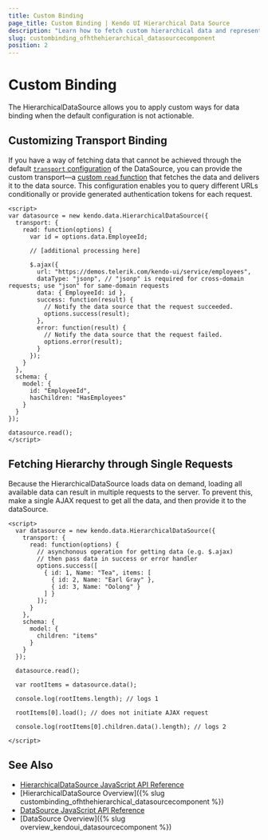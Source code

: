```yaml
---
title: Custom Binding
page_title: Custom Binding | Kendo UI Hierarchical Data Source
description: "Learn how to fetch custom hierarchical data and represent it in a Kendo UI HierarchicalDataSource component."
slug: custombinding_ofhthehierarchical_datasourcecomponent
position: 2
---
```


# Custom Binding

The HierarchicalDataSource allows you to apply custom ways for data binding when the default configuration is not actionable.

## Customizing Transport Binding

If you have a way of fetching data that cannot be achieved through the default [`transport` configuration](/api/framework/hierarchicaldatasource#configuration-transport) of the DataSource, you can provide the custom transport&mdash;a [custom `read` function](/api/framework/datasource#configuration-transport.read) that fetches the data and delivers it to the data source. This configuration enables you to query different URLs conditionally or provide generated authentication tokens for each request.

    <script>
    var datasource = new kendo.data.HierarchicalDataSource({
      transport: {
        read: function(options) {
          var id = options.data.EmployeeId;

          // [additional processing here]

          $.ajax({
            url: "https://demos.telerik.com/kendo-ui/service/employees",
            dataType: "jsonp", // "jsonp" is required for cross-domain requests; use "json" for same-domain requests
            data: { EmployeeId: id },
            success: function(result) {
              // Notify the data source that the request succeeded.
              options.success(result);
            },
            error: function(result) {
              // Notify the data source that the request failed.
              options.error(result);
            }
          });
        }
      },
      schema: {
        model: {
          id: "EmployeeId",
          hasChildren: "HasEmployees"
        }
      }
    });

    datasource.read();
    </script>


## Fetching Hierarchy through Single Requests

Because the HierarchicalDataSource loads data on demand, loading all available data can result in multiple requests to the server. To prevent this, make a single AJAX request to get all the data, and then provide it to the dataSource.

    <script>
      var datasource = new kendo.data.HierarchicalDataSource({
        transport: {
          read: function(options) {
            // asynchonous operation for getting data (e.g. $.ajax)
            // then pass data in success or error handler
            options.success([
              { id: 1, Name: "Tea", items: [
                { id: 2, Name: "Earl Gray" },
                { id: 3, Name: "Oolong" }
              ] }
            ]);
          }
        },
        schema: {
          model: {
            children: "items"
          }
        }
      });

      datasource.read();

      var rootItems = datasource.data();

      console.log(rootItems.length); // logs 1

      rootItems[0].load(); // does not initiate AJAX request

      console.log(rootItems[0].children.data().length); // logs 2

    </script>

## See Also

* [HierarchicalDataSource JavaScript API Reference](/api/javascript/data/hierarchicaldatasource)
* [HierarchicalDataSource Overview]({% slug custombinding_ofhthehierarchical_datasourcecomponent %})
* [DataSource JavaScript API Reference](/api/javascript/data/datasource)
* [DataSource Overview]({% slug overview_kendoui_datasourcecomponent %})
